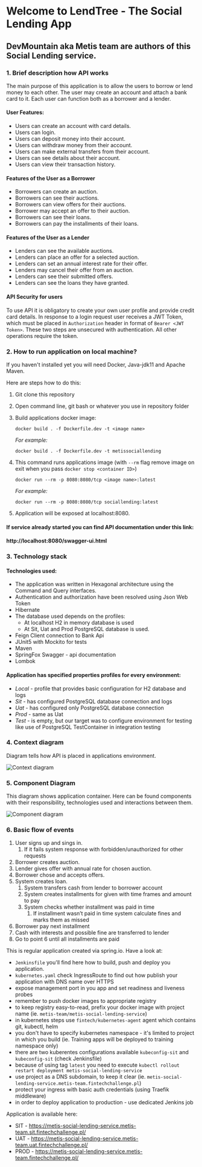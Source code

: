 # Welcome to LendTree - The Social Lending App
## DevMountain aka Metis team are authors of this Social Lending service.

### 1. Brief description how API works
The main purpose of this application is to allow the users to borrow or lend money to each other. The user may create an account and attach a bank card to it. Each user can function both as a borrower and a lender.

#### User Features:
* Users can create an account with card details.
* Users can login.
* Users can deposit money into their account.
* Users can withdraw money from their account.
* Users can make external transfers from their account.
* Users can see details about their account.
* Users can view their transaction history.

#### Features of the User as a Borrower
* Borrowers can create an auction.
* Borrowers can see their auctions.
* Borrowers can view offers for their auctions.
* Borrower may accept an offer to their auction.
* Borrowers can see their loans.
* Borrowers can pay the installments of their loans.

#### Features of the User as a Lender
* Lenders can see the available auctions.
* Lenders can place an offer for a selected auction.
* Lenders can set an annual interest rate for their offer.
* Lenders may cancel their offer from an auction.
* Lenders can see their submitted offers.
* Lenders can see the loans they have granted.

#### API Security for users
To use API it is obligatory to create your own user profile and provide credit card details. 
In response to a login request user receives a JWT Token, which must be placed in ``Authorization``
header in format of ``Bearer <JWT Token>``. These two steps are unsecured with authentication. 
All other operations require the token.

### 2. How to run application on local machine?
If you haven't installed yet you will need Docker, Java-jdk11 and Apache Maven.

Here are steps how to do this:
1. Git clone this repository
2. Open command line, git bash or whatever you use in repository folder
3. Build applications docker image:
    ```
    docker build . -f Dockerfile.dev -t <image name>
    ```
    
    *For example:*
    ```
    docker build . -f Dockerfile.dev -t metissociallending
    ```
4. This command runs applications image (with ``--rm`` flag remove image on exit when you pass ``docker stop <container ID>``)
    ```
    docker run --rm -p 8080:8080/tcp <image name>:latest
    ```
    
    *For example:*
    ```
    docker run --rm -p 8080:8080/tcp sociallending:latest
    ```
5. Application will be exposed at localhost:8080.

#### If service already started you can find API documentation under this link:
#### http://localhost:8080/swagger-ui.html
  
### 3. Technology stack
#### Technologies used:
* The application was written in Hexagonal architecture using the Command and Query interfaces.
* Authentication and authorization have been resolved using Json Web Token
* Hibernate
* The database used depends on the profiles:
  * At localhost H2 in memory database is used
  * At Sit, Uat and Prod PostgreSQL database is used.
* Feign Client connection to Bank Api
* JUnit5 with Mockito for tests
* Maven
* SpringFox Swagger - api documentation
* Lombok

#### Application has specified properties profiles for every environment:
* *Local* - profile that provides basic configuration for H2 database and logs
* *Sit* - has configured PostgreSQL database connection and logs
* *Uat* - has configured only PostgreSQL database connection
* *Prod* - same as Uat
* *Test* - is empty, but our target was to configure environment for testing like use of PostgreSQL TestContainer in integration testing

### 4. Context diagram
Diagram tells how API is placed in applications environment.

![Context diagram](./readmeResources/context_diagram.png)
  
### 5. Component Diagram
This diagram shows application container. Here can be found components with their responsibility, technologies used and interactions between them.

![Component diagram](./readmeResources/container_diagram.png)

### 6. Basic flow of events
1. User signs up and sings in.
  	1. If it fails system response with forbidden/unauthorized for other requests
2. Borrower creates auction.
3. Lender gives offer with annual rate for chosen auction.
4. Borrower chose and accepts offers.
5. System creates loan.
  	1. System transfers cash from lender to borrower account
  	2. System creates installments for given with time frames and amount to pay
  	3. System checks whether installment was paid in time
    	1. If installment wasn’t paid in time system calculate fines and marks them as missed
6. Borrower pay next installment
7. Cash with interests and possible fine are transferred to lender
8. Go to point 6 until all installments are paid

This is regular application created via spring.io. Have a look at:
* `Jenkinsfile` you'll find here how to build, push and deploy you application.
* `kubernetes.yaml` check IngressRoute to find out how publish your application with DNS name over HTTPS
* expose management port in you app and set readiness and liveness probes
* remember to push docker images to appropriate registry
* to keep registry easy-to-read, prefix your docker image with project name (ie. `metis-team/metis-social-lending-service`)
* in kubernetes steps use `fintech/kubernetes-agent` agent which contains git, kubectl, helm
* you don't have to specify kubernetes namespace - it's limited to project in which you build (ie. Training apps will be deployed to training namespace only)
* there are two kuberentes configurations available `kubeconfig-sit` and `kubeconfig-sit` (check Jenkinsfile)
* because of using tag `latest` you need to execute `kubectl rollout restart deployment metis-social-lending-service`
* use project as a DNS subdomain, to keep it clear (ie. `metis-social-lending-service.metis-team.fintechchallenge.pl`)
* protect your ingress with basic auth credentials (using Traefik middleware)
* in order to deploy application to production - use dedicated Jenkins job

Application is available here:
* SIT - https://metis-social-lending-service.metis-team.sit.fintechchallenge.pl/
* UAT - https://metis-social-lending-service.metis-team.uat.fintechchallenge.pl/
* PROD - https://metis-social-lending-service.metis-team.fintechchallenge.pl/
